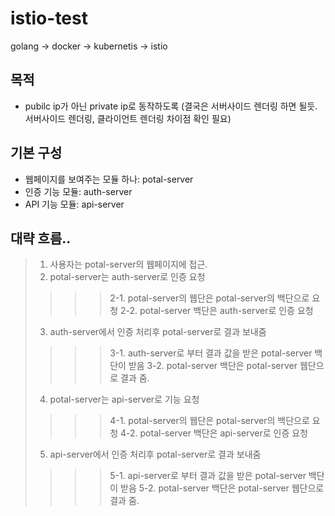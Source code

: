 # istio-test

golang -> docker -> kubernetis -> istio 

## 목적
 - pubilc ip가 아닌 private ip로 동작하도록
   (결국은 서버사이드 렌더링 하면 될듯. 서버사이드 렌더링, 클라이언트 렌더링 차이점 확인 필요)

## 기본 구성
 - 웹페이지를 보여주는 모듈 하나: potal-server
 - 인증 기능 모듈: auth-server
 - API 기능 모듈: api-server


## 대략 흐름..
> 1. 사용자는 potal-server의 웹페이지에 접근.
> 2. potal-server는 auth-server로 인증 요청
>>>> 2-1. potal-server의 웹단은 potal-server의 백단으로 요청
>>>> 2-2. potal-server 백단은 auth-server로 인증 요청
> 3. auth-server에서 인증 처리후 potal-server로 결과 보내줌
>>>> 3-1. auth-server로 부터 결과 값을 받은 potal-server 백단이 받음
>>>> 3-2. potal-server 백단은 potal-server 웹단으로 결과 줌.
> 4. potal-server는 api-server로 기능 요청
>>>> 4-1. potal-server의 웹단은 potal-server의 백단으로 요청
>>>> 4-2. potal-server 백단은 api-server로 인증 요청
> 5. api-server에서 인증 처리후 potal-server로 결과 보내줌
>>>> 5-1. api-server로 부터 결과 값을 받은 potal-server 백단이 받음
>>>> 5-2. potal-server 백단은 potal-server 웹단으로 결과 줌.

